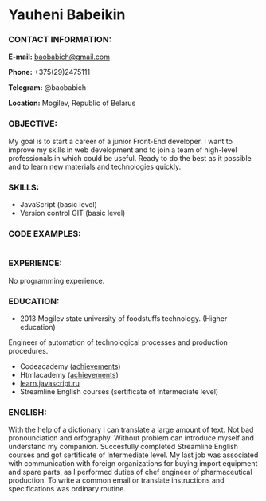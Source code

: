 # Yauheni Babeikin
### CONTACT INFORMATION:

**E-mail:** baobabich@gmail.com 

**Phone:** +375(29)2475111

**Telegram:** @baobabich

**Location:** Mogilev, Republic of Belarus

### OBJECTIVE: ###

My goal is to start a career of a junior Front-End developer. I want to improve my skills in web development and to join a team of high-level professionals in which could be useful. Ready to do the best as it possible and to learn new materials and technologies quickly.

### SKILLS: ###


+ JavaScript (basic level)
+ Version control GIT (basic level)

### CODE EXAMPLES: ###
```html

```
### EXPERIENCE: ###

No programming experience.

### EDUCATION: ###

+ 2013 Mogilev state university of foodstuffs technology. (Higher education)

Engineer of automation of technological processes and production procedures.

+ Codeacademy ([achievements](https://www.codecademy.com/users/Yauheni/achievements))
+ Htmlacademy ([achievements](https://htmlacademy.ru/profile/id955927/achievements))
+ [learn.javascript.ru](https://learn.javascript.ru/)
+ Streamline English courses (sertificate of Intermediate level)

### ENGLISH: ###

With the help of a dictionary I can translate a large amount of text. Not bad pronounciation and orfography. Without problem can introduce myself and understand my companion. Succesfully completed Streamline English courses and got sertificate of Intermediate level.
My last job was associated with communication with foreign organizations for buying import equipment
and spare parts, as I performed duties of chef engineer of pharmaceutical production.
To write a common email or translate instructions and specifications was ordinary routine. 


